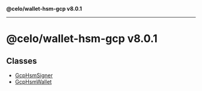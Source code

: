 **@celo/wallet-hsm-gcp v8.0.1**

***

# @celo/wallet-hsm-gcp v8.0.1

## Classes

- [GcpHsmSigner](classes/GcpHsmSigner.md)
- [GcpHsmWallet](classes/GcpHsmWallet.md)
